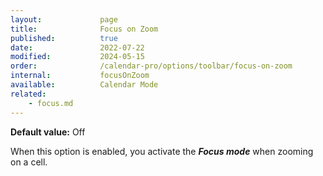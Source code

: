 ```yaml
---
layout:             page
title:              Focus on Zoom
published:          true
date:               2022-07-22
modified:           2024-05-15
order:              /calendar-pro/options/toolbar/focus-on-zoom
internal:           focusOnZoom
available:          Calendar Mode
related:
    - focus.md
---
```

**Default value:** Off

When this option is enabled, you activate the ***Focus mode*** when zooming on a cell.


